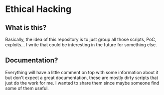 # Ethical Hacking

## What is this?

Basically, the idea of this repository is to just group all those scripts, PoC, exploits... I write that could be interesting in the future for something else.

## Documentation?

Everything will have a little comment on top with some information about it but don't expect a great documentation, these are mostly dirty scripts that just do the work for me. I wanted to share them since maybe someone find some of them useful.
